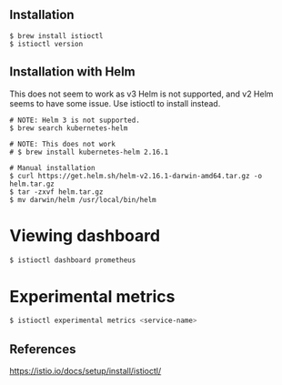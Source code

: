 ## Installation

```
$ brew install istioctl
$ istioctl version
```



## Installation with Helm
This does not seem to work as v3 Helm is not supported, and v2 Helm seems to have some issue. Use istioctl to install instead.
```
# NOTE: Helm 3 is not supported.
$ brew search kubernetes-helm

# NOTE: This does not work
# $ brew install kubernetes-helm 2.16.1

# Manual installation
$ curl https://get.helm.sh/helm-v2.16.1-darwin-amd64.tar.gz -o helm.tar.gz
$ tar -zxvf helm.tar.gz
$ mv darwin/helm /usr/local/bin/helm
```

# Viewing dashboard

```bash
$ istioctl dashboard prometheus
```

# Experimental metrics

```bash
$ istioctl experimental metrics <service-name>
```

## References

https://istio.io/docs/setup/install/istioctl/

